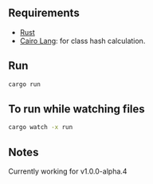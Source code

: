 ## Requirements

- [Rust](https://www.rust-lang.org/tools/install)
- [Cairo Lang](https://www.cairo-lang.org/docs/quickstart.html#quickstart): for class hash calculation.

## Run

```bash
cargo run
```

## To run while watching files

```bash
cargo watch -x run
```

## Notes

Currently working for v1.0.0-alpha.4
